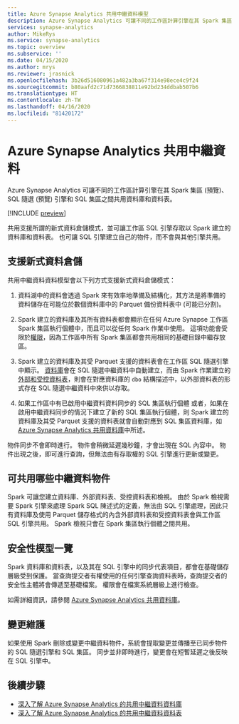 ```yaml
---
title: Azure Synapse Analytics 共用中繼資料模型
description: Azure Synapse Analytics 可讓不同的工作區計算引擎在其 Spark 集區 (預覽)、SQL 隨選 (預覽) 引擎和 SQL 集區之間共用資料庫和資料表。
services: synapse-analytics
author: MikeRys
ms.service: synapse-analytics
ms.topic: overview
ms.subservice: ''
ms.date: 04/15/2020
ms.author: mrys
ms.reviewer: jrasnick
ms.openlocfilehash: 3b26d516080961a482a3ba67f314e98ece4c9f24
ms.sourcegitcommit: b80aafd2c71d7366838811e92bd234ddbab507b6
ms.translationtype: HT
ms.contentlocale: zh-TW
ms.lasthandoff: 04/16/2020
ms.locfileid: "81420172"
---
```

# <a name="azure-synapse-analytics-shared-metadata"></a>Azure Synapse Analytics 共用中繼資料

Azure Synapse Analytics 可讓不同的工作區計算引擎在其 Spark 集區 (預覽)、SQL 隨選 (預覽) 引擎和 SQL 集區之間共用資料庫和資料表。

[!INCLUDE [preview](../includes/note-preview.md)]



共用支援所謂的新式資料倉儲模式，並可讓工作區 SQL 引擎存取以 Spark 建立的資料庫和資料表。 也可讓 SQL 引擎建立自己的物件，而不會與其他引擎共用。

## <a name="support-the-modern-data-warehouse"></a>支援新式資料倉儲

共用中繼資料資料模型會以下列方式支援新式資料倉儲模式：

1. 資料湖中的資料會透過 Spark 來有效率地準備及結構化，其方法是將準備的資料儲存在可能位於數個資料庫中的 Parquet 備份資料表中 (可能已分割)。

2. Spark 建立的資料庫及其所有資料表都會顯示在任何 Azure Synapse 工作區 Spark 集區執行個體中，而且可以從任何 Spark 作業中使用。 這項功能會受限於[權限](#security-model-at-a-glance)，因為工作區中所有 Spark 集區都會共用相同的基礎目錄中繼存放區。

3. Spark 建立的資料庫及其受 Parquet 支援的資料表會在工作區 SQL 隨選引擎中顯示。 [資料庫](database.md)會在 SQL 隨選中繼資料中自動建立，而由 Spark 作業建立的[外部和受控資料表](table.md)，則會在對應資料庫的 `dbo` 結構描述中，以外部資料表的形式存在 SQL 隨選中繼資料中來供以存取。 <!--For more details, see [ADD LINK].-->

4. 如果工作區中有已啟用中繼資料資料同步的 SQL 集區執行個體 <!--[ADD LINK]--> 或者，如果在啟用中繼資料同步的情況下建立了新的 SQL 集區執行個體，則 Spark 建立的資料庫及其受 Parquet 支援的資料表就會自動對應到 SQL 集區資料庫，如 [Azure Synapse Analytics 共用資料庫](database.md)中所述。

<!--[INSERT PICTURE]-->

<!--__Figure 1 -__ Supporting the Modern Data Warehouse Pattern with shared metadata-->

物件同步不會即時進行。 物件會稍微延遲幾秒鐘，才會出現在 SQL 內容中。 物件出現之後，即可進行查詢，但無法由有存取權的 SQL 引擎進行更新或變更。

## <a name="which-metadata-objects-are-shared"></a>可共用哪些中繼資料物件

Spark 可讓您建立資料庫、外部資料表、受控資料表和檢視。 由於 Spark 檢視需要 Spark 引擎來處理 Spark SQL 陳述式的定義，無法由 SQL 引擎處理，因此只有資料庫及使用 Parquet 儲存格式的內含外部資料表和受控資料表會與工作區 SQL 引擎共用。 Spark 檢視只會在 Spark 集區執行個體之間共用。

## <a name="security-model-at-a-glance"></a>安全性模型一覽

Spark 資料庫和資料表，以及其在 SQL 引擎中的同步代表項目，都會在基礎儲存層級受到保護。 當查詢提交者有權使用的任何引擎查詢資料表時，查詢提交者的安全性主體將會傳遞至基礎檔案。 權限會在檔案系統層級上進行檢查。

如需詳細資訊，請參閱 [Azure Synapse Analytics 共用資料庫](database.md)。

## <a name="change-maintenance"></a>變更維護

如果使用 Spark 刪除或變更中繼資料物件，系統會提取變更並傳播至已同步物件的 SQL 隨選引擎和 SQL 集區。 同步並非即時進行，變更會在短暫延遲之後反映在 SQL 引擎中。

## <a name="next-steps"></a>後續步驟

- [深入了解 Azure Synapse Analytics 的共用中繼資料資料庫](database.md)
- [深入了解 Azure Synapse Analytics 的共用中繼資料資料表](table.md)

